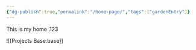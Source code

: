 ```yaml
---
{"dg-publish":true,"permalink":"/home-page/","tags":["gardenEntry"]}
---
```


This is my home .123

![[Projects Base.base]]